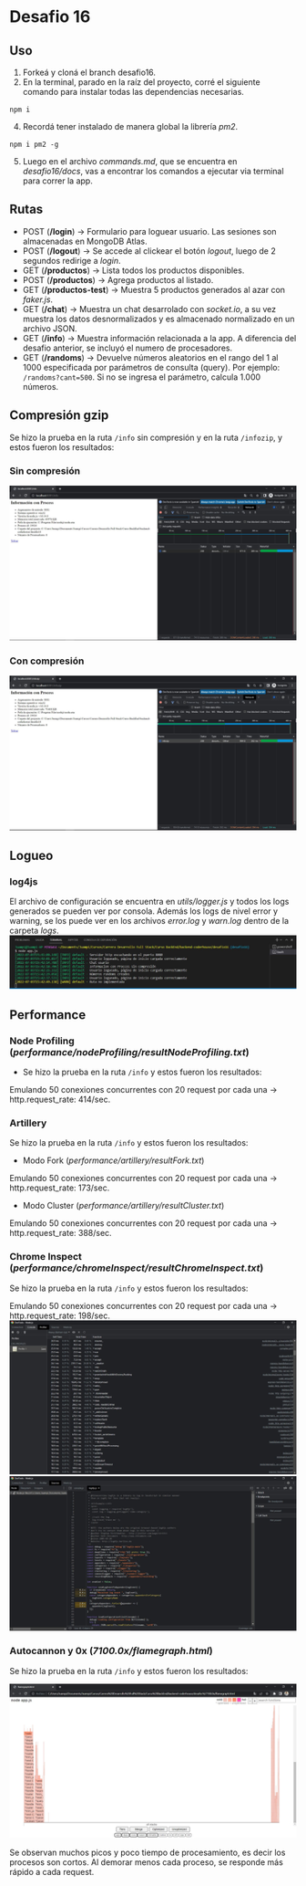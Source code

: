 # Desafio 16

## Uso

1. Forkeá y cloná el branch desafio16.
2. En la terminal, parado en la raíz del proyecto, corré el siguiente comando para instalar todas las dependencias necesarias.

```
npm i
```

4. Recordá tener instalado de manera global la librería _pm2_.

```
npm i pm2 -g
```

5. Luego en el archivo _commands.md_, que se encuentra en _desafio16/docs_, vas a encontrar los comandos a ejecutar via terminal para correr la app.

## Rutas

- POST (**/login**) → Formulario para loguear usuario. Las sesiones son almacenadas en MongoDB Atlas.
- POST (**/logout**) → Se accede al clickear el botón _logout_, luego de 2 segundos redirige a _login_.
- GET (**/productos**) → Lista todos los productos disponibles.
- POST (**/productos**) → Agrega productos al listado.
- GET (**/productos-test**) → Muestra 5 productos generados al azar con _faker.js_.
- GET (**/chat**) → Muestra un chat desarrolado con _socket.io_, a su vez muestra los datos desnormalizados y es almacenado normalizado en un archivo JSON.
- GET (**/info**) → Muestra información relacionada a la app. A diferencia del desafio anterior, se incluyó el numero de procesadores.
- GET (**/randoms**) → Devuelve números aleatorios en el rango del 1 al 1000 especificada por parámetros de consulta (query). Por ejemplo: `/randoms?cant=500`. Si no se ingresa el parámetro, calcula 1.000 números.

## Compresión gzip

Se hizo la prueba en la ruta `/info` sin compresión y en la ruta `/infozip`, y estos fueron los resultados:

### Sin compresión
<img src='./img/info.png'>

### Con compresión
<img src='./img/infozip.png'>

## Logueo

### log4js

El archivo de configuración se encuentra en _utils/logger.js_ y todos los logs generados se pueden ver por consola. Además los logs de nivel error y warning, se los puede ver en los archivos _error.log_ y _warn.log_ dentro de la carpeta _logs_.
<img src='./img/logger-consola.png'>

## Performance

### Node Profiling (_performance/nodeProfiling/resultNodeProfiling.txt_)

- Se hizo la prueba en la ruta `/info` y estos fueron los resultados:

Emulando 50 conexiones concurrentes con 20 request por cada una → http.request_rate: 414/sec.

### Artillery

Se hizo la prueba en la ruta `/info` y estos fueron los resultados:

- Modo Fork (_performance/artillery/resultFork.txt_)

Emulando 50 conexiones concurrentes con 20 request por cada una → http.request_rate: 173/sec.

- Modo Cluster (_performance/artillery/resultCluster.txt_)

Emulando 50 conexiones concurrentes con 20 request por cada una → http.request_rate: 388/sec.

### Chrome Inspect (_performance/chromeInspect/resultChromeInspect.txt_)

Se hizo la prueba en la ruta `/info` y estos fueron los resultados:

Emulando 50 conexiones concurrentes con 20 request por cada una → http.request_rate: 198/sec.
<img src='./img/chromeInspect.png'>
<img src='./img/chromeInspect2.png'>

### Autocannon y 0x (_7100.0x/flamegraph.html_)

Se hizo la prueba en la ruta `/info` y estos fueron los resultados:

<img src='./img/flamegraph.png'>

Se observan muchos picos y poco tiempo de procesamiento, es decir los procesos son cortos. Al demorar menos cada proceso, se responde más rápido a cada request.